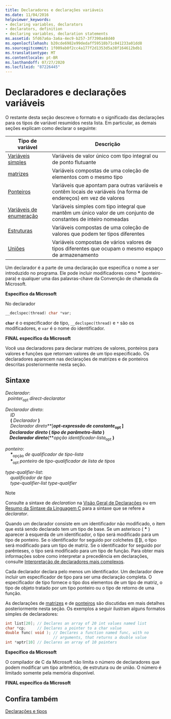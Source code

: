 ```yaml
---
title: Declaradores e declarações variáveis
ms.date: 11/04/2016
helpviewer_keywords:
- declaring variables, declarators
- declarators, definition
- declaring variables, declaration statements
ms.assetid: 5fd67a6a-3a6a-4ec9-b257-3f7390a48d40
ms.openlocfilehash: b20cde6982e99dedaff59518b71c041233a01dd8
ms.sourcegitcommit: 1f009ab0f2cc4a177f2d1353d5a38f164612bdb1
ms.translationtype: MT
ms.contentlocale: pt-BR
ms.lasthandoff: 07/27/2020
ms.locfileid: "87226445"
---
```

# <a name="declarators-and-variable-declarations"></a>Declaradores e declarações variáveis

O restante desta seção descreve o formato e o significado das declarações para os tipos de variável resumidos nesta lista. Em particular, as demais seções explicam como declarar o seguinte:

|Tipo de variável|Descrição|
|----------------------|-----------------|
|[Variáveis simples](../c-language/simple-variable-declarations.md)|Variáveis de valor único com tipo integral ou de ponto flutuante|
|[matrizes](../c-language/array-declarations.md)|Variáveis compostas de uma coleção de elementos com o mesmo tipo|
|[Ponteiros](../c-language/pointer-declarations.md)|Variáveis que apontam para outras variáveis e contêm locais de variáveis (na forma de endereços) em vez de valores|
|[Variáveis de enumeração](../c-language/c-enumeration-declarations.md)|Variáveis simples com tipo integral que mantêm um único valor de um conjunto de constantes de inteiro nomeadas|
|[Estruturas](../c-language/structure-declarations.md)|Variáveis compostas de uma coleção de valores que podem ter tipos diferentes|
|[Uniões](../c-language/union-declarations.md)|Variáveis compostas de vários valores de tipos diferentes que ocupam o mesmo espaço de armazenamento|

Um declarador é a parte de uma declaração que especifica o nome a ser introduzido no programa. Ele pode incluir modificadores como <strong>\*</strong> (ponteiro-para) e qualquer uma das palavras-chave da Convenção de chamada da Microsoft.

**Específico da Microsoft**

No declarador

```C
__declspec(thread) char *var;
```

**`char`** é o especificador de tipo, `__declspec(thread)` e `*` são os modificadores, e `var` é o nome do identificador.

**FINAL específico da Microsoft**

Você usa declaradores para declarar matrizes de valores, ponteiros para valores e funções que retornam valores de um tipo especificado. Os declaradores aparecem nas declarações de matrizes e de ponteiros descritas posteriormente nesta seção.

## <a name="syntax"></a>Sintaxe

*Declarador*:<br/>
&nbsp;&nbsp;*pointer*<sub>opt</sub> *direct-declarator*

*Declarador direto*:<br/>
&nbsp;&nbsp;&nbsp;&nbsp;*ID*<br/>
&nbsp;&nbsp;&nbsp;&nbsp;**(**  *Declarador*  **)**<br/>
&nbsp;&nbsp;&nbsp;&nbsp;*Declarador direto***[***opt-expressão de constante*<sub>opt</sub> **]**    <br/>
&nbsp;&nbsp;&nbsp;&nbsp;*Declarador direto*  **(**  *tipo de parâmetro-lista*  **)**<br/>
&nbsp;&nbsp;&nbsp;&nbsp;*Declarador direto***(***opção identificador-lista*<sub>opt</sub> **)**    

*ponteiro*:<br/>
&nbsp;&nbsp;&nbsp;&nbsp;<strong>\*</strong><sub>opção</sub> *de qualificador de tipo-lista*<br/>
&nbsp;&nbsp;&nbsp;&nbsp;<strong>\*</strong><sub>opt</sub> *ponteiro* de *tipo-qualificador de lista de tipos*

*type-qualifier-list*:<br/>
&nbsp;&nbsp;&nbsp;&nbsp;*qualificador de tipo*<br/>
&nbsp;&nbsp;&nbsp;&nbsp;*type-qualifier-list type-qualifier*

> [!NOTE]
> Consulte a sintaxe de *declaration* na [Visão Geral de Declarações](../c-language/overview-of-declarations.md) ou em [Resumo da Sintaxe da Linguagem C](../c-language/c-language-syntax-summary.md) para a sintaxe que se refere a *declarator*.

Quando um declarador consiste em um identificador não modificado, o item que está sendo declarado tem um tipo de base. Se um asterisco ( <strong>\*</strong> ) aparecer à esquerda de um identificador, o tipo será modificado para um tipo de ponteiro. Se o identificador for seguido por colchetes (**[ ]**), o tipo será modificado para um tipo de matriz. Se o identificador for seguido por parênteses, o tipo será modificado para um tipo de função. Para obter mais informações sobre como interpretar a precedência em declarações, consulte [Interpretação de declaradores mais complexos](../c-language/interpreting-more-complex-declarators.md).

Cada declarador declara pelo menos um identificador. Um declarador deve incluir um especificador de tipo para ser uma declaração completa. O especificador de tipo fornece o tipo dos elementos de um tipo de matriz, o tipo de objeto tratado por um tipo ponteiro ou o tipo de retorno de uma função.

As declarações de [matrizes](../c-language/array-declarations.md) e de [ponteiros](../c-language/pointer-declarations.md) são discutidas em mais detalhes posteriormente nesta seção. Os exemplos a seguir ilustram alguns formatos simples de declaradores:

```C
int list[20]; // Declares an array of 20 int values named list
char *cp;     // Declares a pointer to a char value
double func( void ); // Declares a function named func, with no
                     // arguments, that returns a double value
int *aptr[10] // Declares an array of 10 pointers
```

**Específico da Microsoft**

O compilador de C da Microsoft não limita o número de declaradores que podem modificar um tipo aritmético, de estrutura ou de união. O número é limitado somente pela memória disponível.

**FINAL específico da Microsoft**

## <a name="see-also"></a>Confira também

[Declarações e tipos](../c-language/declarations-and-types.md)
